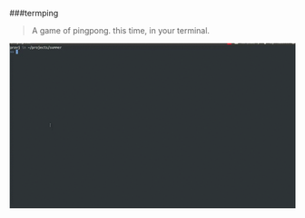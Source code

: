 ###termping

> A game of pingpong. this time, in your terminal.

![termping](https://raw.githubusercontent.com/pravj/termping/master/docs/termping.gif)


